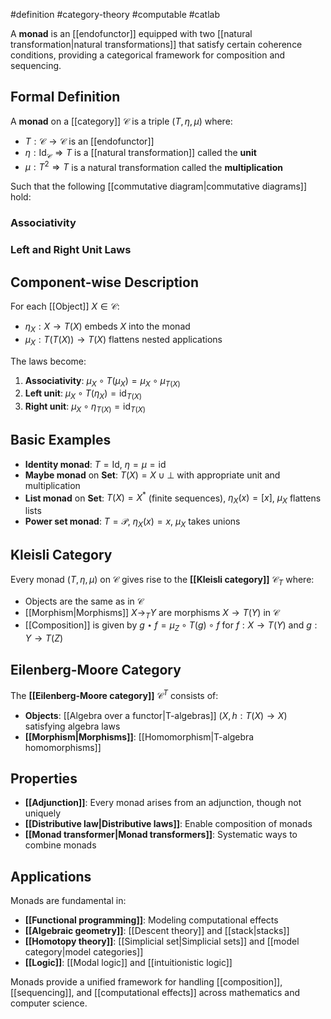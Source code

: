  #definition #category-theory #computable #catlab

A **monad** is an [[endofunctor]] equipped with two [[natural transformation|natural transformations]] that satisfy certain coherence conditions, providing a categorical framework for composition and sequencing.

## Formal Definition

A **monad** on a [[category]] $\mathcal{C}$ is a triple $(T, \eta, \mu)$ where:

- $T: \mathcal{C} \to \mathcal{C}$ is an [[endofunctor]]
- $\eta: \text{Id}_{\mathcal{C}} \Rightarrow T$ is a [[natural transformation]] called the **unit**
- $\mu: T^2 \Rightarrow T$ is a natural transformation called the **multiplication**

Such that the following [[commutative diagram|commutative diagrams]] hold:

### Associativity

<!-- \begin{tikzcd} T^3 \arrow[r, "T\mu"] \arrow[d, "\mu T"'] & T^2 \arrow[d, "\mu"] \\ T^2 \arrow[r, "\mu"'] & T \end{tikzcd} -->

### Left and Right Unit Laws

<!-- \begin{tikzcd} T \arrow[r, "\eta T"] \arrow[dr, "\text{id}"'] & T^2 \arrow[d, "\mu"] & T \arrow[l, "T\eta"'] \arrow[dl, "\text{id}"] \\ & T & \end{tikzcd} -->

## Component-wise Description

For each [[Object]] $X \in \mathcal{C}$:

- $\eta_X: X \to T(X)$ embeds $X$ into the monad
- $\mu_X: T(T(X)) \to T(X)$ flattens nested applications

The laws become:

1. **Associativity**: $\mu_X \circ T(\mu_X) = \mu_X \circ \mu_{T(X)}$
2. **Left unit**: $\mu_X \circ T(\eta_X) = \text{id}_{T(X)}$
3. **Right unit**: $\mu_X \circ \eta_{T(X)} = \text{id}_{T(X)}$

## Basic Examples

- **Identity monad**: $T = \text{Id}$, $\eta = \mu = \text{id}$
- **Maybe monad** on $\mathbf{Set}$: $T(X) = X \cup {\bot}$ with appropriate unit and multiplication
- **List monad** on $\mathbf{Set}$: $T(X) = X^*$ (finite sequences), $\eta_X(x) = [x]$, $\mu_X$ flattens lists
- **Power set monad**: $T = \mathcal{P}$, $\eta_X(x) = {x}$, $\mu_X$ takes unions

## Kleisli Category

Every monad $(T, \eta, \mu)$ on $\mathcal{C}$ gives rise to the **[[Kleisli category]]** $\mathcal{C}_T$ where:

- Objects are the same as in $\mathcal{C}$
- [[Morphism|Morphisms]] $X \to_T Y$ are morphisms $X \to T(Y)$ in $\mathcal{C}$
- [[Composition]] is given by $g \star f = \mu_Z \circ T(g) \circ f$ for $f: X \to T(Y)$ and $g: Y \to T(Z)$

## Eilenberg-Moore Category

The **[[Eilenberg-Moore category]]** $\mathcal{C}^T$ consists of:

- **Objects**: [[Algebra over a functor|T-algebras]] $(X, h: T(X) \to X)$ satisfying algebra laws
- **[[Morphism|Morphisms]]**: [[Homomorphism|T-algebra homomorphisms]]

## Properties

- **[[Adjunction]]**: Every monad arises from an adjunction, though not uniquely
- **[[Distributive law|Distributive laws]]**: Enable composition of monads
- **[[Monad transformer|Monad transformers]]**: Systematic ways to combine monads

## Applications

Monads are fundamental in:

- **[[Functional programming]]**: Modeling computational effects
- **[[Algebraic geometry]]**: [[Descent theory]] and [[stack|stacks]]
- **[[Homotopy theory]]**: [[Simplicial set|Simplicial sets]] and [[model category|model categories]]
- **[[Logic]]**: [[Modal logic]] and [[intuitionistic logic]]

Monads provide a unified framework for handling [[composition]], [[sequencing]], and [[computational effects]] across mathematics and computer science.